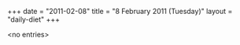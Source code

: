 +++
date = "2011-02-08"
title = "8 February 2011 (Tuesday)"
layout = "daily-diet"
+++

<p>&lt;no entries&gt;</p>